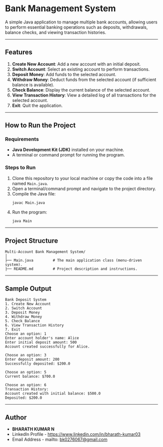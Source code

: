 # Bank Management System

A simple Java application to manage multiple bank accounts, allowing users to perform essential banking operations such as deposits, withdrawals, balance checks, and viewing transaction histories.

---

## Features

1. **Create New Account**: Add a new account with an initial deposit.
2. **Switch Account**: Select an existing account to perform transactions.
3. **Deposit Money**: Add funds to the selected account.
4. **Withdraw Money**: Deduct funds from the selected account (if sufficient balance is available).
5. **Check Balance**: Display the current balance of the selected account.
6. **View Transaction History**: View a detailed log of all transactions for the selected account.
7. **Exit**: Quit the application.

---

## How to Run the Project

### Requirements
- **Java Development Kit (JDK)** installed on your machine.
- A terminal or command prompt for running the program.

### Steps to Run
1. Clone this repository to your local machine or copy the code into a file named `Main.java`.
2. Open a terminal/command prompt and navigate to the project directory.
3. Compile the Java file:
   ```bash
   javac Main.java
   ```
4. Run the program:
   ```bash
   java Main
   ```

---

## Project Structure

```
Multi-Account Bank Management System/
│
├── Main.java         # The main application class (menu-driven system).
├── README.md         # Project description and instructions.
```

---

## Sample Output

```text
Bank Deposit System
1. Create New Account
2. Switch Account
3. Deposit Money
4. Withdraw Money
5. Check Balance
6. View Transaction History
7. Exit
Choose an option: 1
Enter account holder's name: Alice
Enter initial deposit amount: 500
Account created successfully for Alice.

Choose an option: 3
Enter deposit amount: 200
Successfully deposited: $200.0

Choose an option: 5
Current balance: $700.0

Choose an option: 6
Transaction History:
Account created with initial balance: $500.0
Deposited: $200.0
```

---

## Author

- **BHARATH KUMAR N**
- LinkedIn Profile - https://www.linkedin.com/in/bharath-kumar03
- Email Address - mailto: bk0276067@gmail.com
